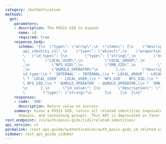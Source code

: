```yaml
---
category: /Authentication
methods:
  get:
    parameters:
    - description: The POSIX GID to expand.
      name: id
      required: true
    response_body:
      schema: "{\n  \"type\": \"array\",\n  \"items\": {\n    \"description\": \"\
        api_identity_v1\",\n    \"type\": \"object\",\n    \"properties\": {\n   \
        \   \"id_type\": {\n        \"type\": \"string\",\n        \"enum\": [\n \
        \         \"LOCAL_USER\",\n          \"LOCAL_GROUP\",\n          \"NFS_GID\"\
        ,\n          \"NFS_UID\",\n          \"SMB_SID\",\n          \"INTERNAL\"\
        ,\n          \"QUMULO_OPERATOR\"\n        ],\n        \"description\": \"\
        id_type:\\n * `INTERNAL` - INTERNAL,\\n * `LOCAL_GROUP` - LOCAL_GROUP,\\n\
        \ * `LOCAL_USER` - LOCAL_USER,\\n * `NFS_GID` - NFS_GID,\\n * `NFS_UID` -\
        \ NFS_UID,\\n * `QUMULO_OPERATOR` - QUMULO_OPERATOR,\\n * `SMB_SID` - SMB_SID\"\
        \n      },\n      \"id_value\": {\n        \"description\": \"id_value\",\n\
        \        \"type\": \"string\"\n      }\n    }\n  }\n}"
    responses:
    - code: '200'
      description: Return value on success
    summary: Given a POSIX GID, return all related identities (equivalents in other
      domains, and containing groups). This API is deprecated in favor of /v1/identity/expand
rest_endpoint: /v1/auth/posix-gids/{id}/related-identities/
api_version: v1
permalink: /rest-api-guide/authentication/auth_posix-gids_id_related-identities.html
sidebar: rest_api_guide_sidebar
---
```

